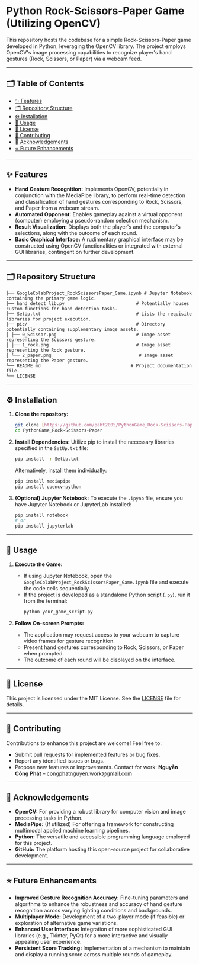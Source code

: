 # Python Rock-Scissors-Paper Game (Utilizing OpenCV)

This repository hosts the codebase for a simple Rock-Scissors-Paper game developed in Python, leveraging the OpenCV library. The project employs OpenCV's image processing capabilities to recognize player's hand gestures (Rock, Scissors, or Paper) via a webcam feed.


---

## 🗂️ Table of Contents

- [✨ Features](#-features)
- [🗂️ Repository Structure](#️-repository-structure)
- [⚙️ Installation](#️-installation)
- [🎯 Usage](#-usage)
- [📄 License](#-license)
- [🤝 Contributing](#-contributing)
- [🧠 Acknowledgements](#-acknowledgements)
- [⭐ Future Enhancements](#-future-enhancements)

---

## ✨ Features

- **Hand Gesture Recognition:** Implements OpenCV, potentially in conjunction with the MediaPipe library, to perform real-time detection and classification of hand gestures corresponding to Rock, Scissors, and Paper from a webcam stream.
- **Automated Opponent:** Enables gameplay against a virtual opponent (computer) employing a pseudo-random selection mechanism.
- **Result Visualization:** Displays both the player's and the computer's selections, along with the outcome of each round.
- **Basic Graphical Interface:** A rudimentary graphical interface may be constructed using OpenCV functionalities or integrated with external GUI libraries, contingent on further development.


---

## 🗂️ Repository Structure
```
├── GoogleColabProject_RockScissorsPaper_Game.ipynb # Jupyter Notebook containing the primary game logic.
├── hand_detect_lib.py                           # Potentially houses custom functions for hand detection tasks.
├── SetUp.txt                                    # Lists the requisite libraries for project execution.
├── pic/                                         # Directory potentially containing supplementary image assets.   
│ ├── 0_Scissor.png                              # Image asset representing the Scissors gesture.
│ ├── 1_rock.png                                 # Image asset representing the Rock gesture.
│ └── 2_paper.png                                 # Image asset representing the Paper gesture.                                                       
└── README.md                                  # Project documentation file.
└── LICENSE                                      
```
---

## ⚙️ Installation

1.  **Clone the repository:**
    ```bash
    git clone [https://github.com/paht2005/PythonGame_Rock-Scissors-Paper.git](https://github.com/paht2005/PythonGame_Rock-Scissors-Paper.git)
    cd PythonGame_Rock-Scissors-Paper
    ```

2.  **Install Dependencies:**
    Utilize pip to install the necessary libraries specified in the `SetUp.txt` file:
    ```bash
    pip install -r SetUp.txt
    ```
    Alternatively, install them individually:
    ```bash
    pip install mediapipe
    pip install opencv-python
    ```

3.  **(Optional) Jupyter Notebook:**
    To execute the `.ipynb` file, ensure you have Jupyter Notebook or JupyterLab installed:
    ```bash
    pip install notebook
    # or
    pip install jupyterlab
    ```
---
## 🎯 Usage
1.  **Execute the Game:**
    - If using Jupyter Notebook, open the `GoogleColabProject_RockScissorsPaper_Game.ipynb` file and execute the code cells sequentially.
    - If the project is developed as a standalone Python script (`.py`), run it from the terminal:
      ```bash
      python your_game_script.py
      ```

2.  **Follow On-screen Prompts:**
    - The application may request access to your webcam to capture video frames for gesture recognition.
    - Present hand gestures corresponding to Rock, Scissors, or Paper when prompted.
    - The outcome of each round will be displayed on the interface.

---
## 📄 License
This project is licensed under the MIT License. See the [LICENSE](./LICENSE) file for details.

---
## 🤝 Contributing
Contributions to enhance this project are welcome! Feel free to:

- Submit pull requests for implemented features or bug fixes.
- Report any identified issues or bugs.
- Propose new features or improvements.
Contact for work: **Nguyễn Công Phát** – congphatnguyen.work@gmail.com
---
## 🧠 Acknowledgements
- **OpenCV:** For providing a robust library for computer vision and image processing tasks in Python.
- **MediaPipe:** (If utilized) For offering a framework for constructing multimodal applied machine learning pipelines.
- **Python:** The versatile and accessible programming language employed for this project.
- **GitHub:** The platform hosting this open-source project for collaborative development.

---
## ⭐ Future Enhancements
- **Improved Gesture Recognition Accuracy:** Fine-tuning parameters and algorithms to enhance the robustness and accuracy of hand gesture recognition across varying lighting conditions and backgrounds.
- **Multiplayer Mode:** Development of a two-player mode (if feasible) or exploration of alternative game variations.
- **Enhanced User Interface:** Integration of more sophisticated GUI libraries (e.g., Tkinter, PyQt) for a more interactive and visually appealing user experience.
- **Persistent Score Tracking:** Implementation of a mechanism to maintain and display a running score across multiple rounds of gameplay.

